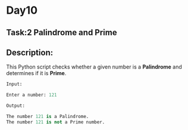 # Day10
## Task:2 Palindrome and Prime
## Description: 
This Python script checks whether a given number is a **Palindrome** and determines if it is **Prime**.

```python
Input:

Enter a number: 121

Output:

The number 121 is a Palindrome.
The number 121 is not a Prime number.
